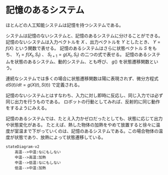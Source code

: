 # 記憶のあるシステム

ほとんどの人工知能システムは記憶を持つシステムである。

システムは記憶のないシステムと、記憶のあるシステムに分けることができる。
記憶のないシステムは入力ベクトルを $X$ 、出力ベクトルを $Y$ としたとき、 $Y=f(X)$ という関数で表せる。
記憶のあるシステムはさらに状態ベクトル $S$ をもち、 $Y_t=f(X_t,S_t)$ 、 $S_{t+1}=g(X_t, S_t)$  の二つの式で表せる。
記憶のあるシステムを状態のあるシステム、動的システム、とも呼び、 $g()$ を状態遷移関数という。
 
連続なシステムでは多くの場合に状態遷移関数は陽に表現されず、微分方程式 $dS(t)/dt = g(X(t), S(t))$ で定義される。

記憶のないシステムとはすなわち、入力に対し即時に反応し、同じ入力では必ず同じ出力を行うものである。
ロボットの行動としてみれば、反射的に同じ動作をするようにみえる。

記憶のあるシステムでは、たとえ入力かゼロだったとしても、状態に応じて出力や状態変化がある。
たとえば、熱した物体の加熱をやめて放置すると徐々に温度が室温まで下がっていくのは、記憶のあるシステムである。この場合物体の温度が状態であり、放熱によって状態遷移している。

```mermaid
stateDiagram-v2
    高温-->中温:なにもしない
    中温-->高温:加熱
    中温-->低温:なにもしない
    低温-->中温:加熱
```
